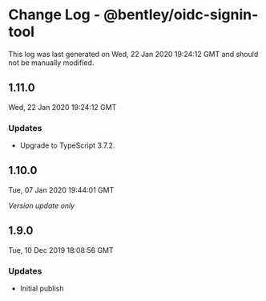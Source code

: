 # Change Log - @bentley/oidc-signin-tool

This log was last generated on Wed, 22 Jan 2020 19:24:12 GMT and should not be manually modified.

## 1.11.0
Wed, 22 Jan 2020 19:24:12 GMT

### Updates

- Upgrade to TypeScript 3.7.2.

## 1.10.0
Tue, 07 Jan 2020 19:44:01 GMT

*Version update only*

## 1.9.0
Tue, 10 Dec 2019 18:08:56 GMT

### Updates

- Initial publish

